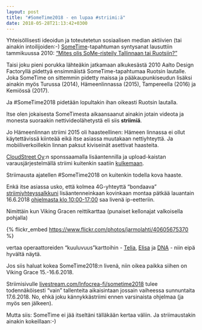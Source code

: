 ```yaml
---
layout: post
title: "#SomeTime2018 - en lupaa #striimi:ä"
date: 2018-05-28T21:13:42+0300
---
```


Yhteisöllisesti ideoidun ja toteutetetun sosiaalisen median aktiivien (tai ainakin intoilijoiden:-) [SomeTime](http://sometime.fi/)-tapahtuman syntysanat lausuttiin tammikuussa 2010: [“Mites olis SoMe-risteily Tallinnaan tai Ruotsiin?”](http://sometime.fi/historia/)

Taisi joku pieni porukka lähteäkin jatkamaan alkukesästä 2010 Aalto Design Factoryllä pidettyä ensimmäistä SomeTime-tapahtumaa Ruotsin lautalle. Joka SomeTime on sittemmin pidetty maissa ja pääkaupunkiseudun lisäksi ainakin myös Turussa (2014), Hämeenlinnassa (2015), Tampereella (2016) ja Kemiössä (2017).

Ja #SomeTime2018 pidetään lopultakin ihan oikeasti Ruotsin lautalla.<!--more-->

Itse olen jokaisesta SomeTimesta aikaansaanut ainakin jotain videota ja monesta suoraakin nettivideolähetystä eli siis **striimiä**.

Jo Hämeenlinnan striimi 2015 oli haasteellinen: Hämeen linnassa ei ollut käytettävissä kiinteää eikä itse asiassa muutakaan nettiyhteyttä. Ja mobiiliverkoillekin linnan paksut kiviseinät asettivat haasteita.

[CloudStreet Oy]():n sponssaamalla lisäantennilla ja upload-kaistan varausjärjestelmällä striimi kuitenkin saatiin [kulkemaan](https://livestream.com/ITstriimIT/sometime2015).

Striimausta ajatellen #SomeTime2018 on kuitenkin todella kova haaste.

Enkä itse asiassa usko, että kolmea 4G-yhteyttä “bondaava” [striimiyhteyssalkkuni](https://www.flickr.com/photos/jarmolahti/albums/72157694215598312) lisäantenneinkaan kovinkaan montaa pätkää lauantain 16.6.2018 [ohjelmasta klo 10:00-17:00](http://sometime.fi/ohjelma-2018) saa livenä ip-eetteriin.

Nimittäin kun Viking Gracen reittikarttaa (punaiset kellonajat valkoisella pohjalla)

{% flickr_embed https://www.flickr.com/photos/jarmolahti/40605675370  %}

vertaa operaattoreiden “kuuluvuus”karttoihin - [Telia](https://www.telia.fi/asiakastuki/verkko/verkko/verkkokartta), [Elisa](https://elisa.fi/kuuluvuus/) ja [DNA](https://kartat.dna.fi/Peittokartta/) - niin eipä hyvältä näytä.

Jos siis haluat kokea SomeTime2018:n livenä, niin oikea paikka siihen on Viking Grace 15.-16.6.2018.

Striimisivulle [livestream.com/Infocrea-fi/sometime2018](https://livestream.com/Infocrea-fi/sometime2018) tulee todennäköisesti “vain” tallenteita aikaisintaan jossain vaiheessa sunnuntaita 17.6.2018. No, ehkä joku kännykkästriimi ennen varsinaista ohjelmaa (ja myös sen jälkeen).

Mutta siis: SomeTime ei jää itseltäni tälläkään kertaa väliin. Ja striimaustakin ainakin kokeillaan:-) 
